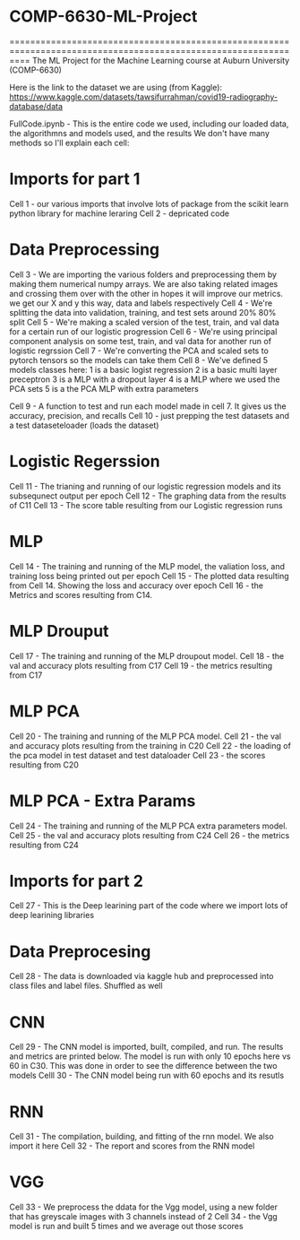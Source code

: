 # COMP-6630-ML-Project
================================================================================================================
The ML Project for the Machine Learning course at Auburn University (COMP-6630)

Here is the link to the dataset we are using (from Kaggle):
https://www.kaggle.com/datasets/tawsifurrahman/covid19-radiography-database/data

FullCode.ipynb - This is the entire code we used, including our loaded data, the algorithmns and models used, and the results
We don't have many methods so I'll explain each cell:

Imports for part 1
================================================================================================================
Cell 1 - our various imports that involve lots of package from the scikit learn python library for machine 
leraring 
Cell 2 - depricated code 

Data Preprocessing
================================================================================================================
Cell 3 - We are importing the various folders and preprocessing them by making them numerical numpy arrays. We are also taking related images and crossing them over with the other in hopes it will improve our metrics. we get our X and y this way, data and labels respectively 
Cell 4 - We're splitting the data into validation, training, and test sets around 20% 80% split 
Cell 5 - We're making a scaled version of the test, train, and val data for a certain run of our logistic progression 
Cell 6 - We're using principal component analysis on some test, train, and val data for another run of logistic regrssion 
Cell 7 - We're converting the PCA and scaled sets to pytorch tensors so the models can take them 
Cell 8 - We've defined 5 models classes here:
  1 is a basic logist regression
  2 is a basic multi layer preceptron
  3 is a MLP with a dropout layer 
  4 is a MLP where we used the PCA sets 
  5 is a the PCA MLP with extra parameters 

Cell 9 - A function to test and run each model made in cell 7. It gives us the accuracy, precision, and recalls
Cell 10 - just prepping the test datasets and a test dataseteloader (loads the dataset)

Logistic Regerssion
================================================================================================================
Cell 11 - The trianing and running of our logistic regression models and its subsequnect output per epoch 
Cell 12 - The graphing data from the results of C11
Cell 13 - The score table resulting from our Logistic regression runs

MLP
================================================================================================================
Cell 14 - The training and running of the MLP model, the valiation loss, and training loss being printed out per epoch
Cell 15 - The plotted data resulting from Cell 14. Showing the loss and accuracy over epoch 
Cell 16 - the Metrics and scores resulting from C14. 

MLP Drouput
================================================================================================================
Cell 17 - The training and running of the MLP droupout model. 
Cell 18 - the val and accuracy plots resulting from C17
Cell 19 - the metrics resulting from C17

MLP PCA
================================================================================================================
Cell 20 - The training and running of the MLP PCA model. 
Cell 21 - the val and accuracy plots resulting from the training in C20
Cell 22 - the loading of the pca model in test dataset and test dataloader 
Cell 23 - the scores resulting from C20 

MLP PCA - Extra Params
================================================================================================================
Cell 24 - The training and running of the MLP PCA extra parameters model. 
Cell 25 - the val and accuracy plots resulting from C24
Cell 26 - the metrics resulting from C24

Imports for part 2
================================================================================================================
Cell 27 - This is the Deep learining part of the code where we import lots of deep learining libraries 

Data Preprocesing
================================================================================================================
Cell 28 - The data is downloaded via kaggle hub and preprocessed into class files and label files. Shuffled as well

CNN
================================================================================================================
Cell 29 - The CNN model is imported, built, compiled, and run. The results and metrics are printed below. The model is run with only 10 epochs here vs 60 in C30. This was done in order to see the difference between the two models
Celll 30 - The CNN model being run with 60 epochs and its resutls 

RNN
================================================================================================================
Cell 31 - The compilation, building, and fitting of the rnn model. We also import it here
Cell 32 - The report and scores from the RNN model

VGG
================================================================================================================
Cell 33 - We preprocess the ddata for the Vgg model, using a new folder that has greyscale images with 3 channels instead of 2
Cell 34 - the Vgg model is run and built 5 times and we average out those scores













